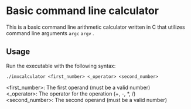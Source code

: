# Basic command line calculator
This is a basic command line arithmetic calculator written in C that utilizes command line arguments `argc` `argv` .

## Usage
Run the executable with the following syntax:

  `./imxcalculator <first_number> <_operator> <second_number>` 

<first_number>: The first operand (must be a valid number) <br>
<_operator>: The operator for the operation (+, -, *, /) <br>
<second_number>: The second operand (must be a valid number) <br>
